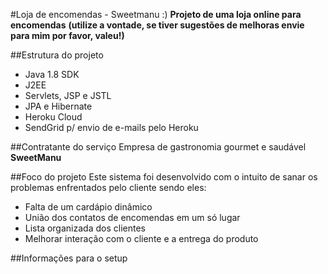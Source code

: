#Loja de encomendas - Sweetmanu :)
**Projeto de uma loja online para encomendas**
**(utilize a vontade, se tiver sugestões de melhoras envie para mim por favor, valeu!)**



##Estrutura do projeto
- Java 1.8 SDK
- J2EE
- Servlets, JSP e JSTL
- JPA e Hibernate
- Heroku Cloud
- SendGrid p/ envio de e-mails pelo Heroku

##Contratante do serviço
Empresa de gastronomia gourmet e saudável **SweetManu**

##Foco do projeto
Este sistema foi desenvolvido com o intuito de sanar os problemas enfrentados pelo cliente sendo eles:
- Falta de um cardápio dinâmico
- União dos contatos de encomendas em um só lugar
- Lista organizada dos clientes
- Melhorar interação com o cliente e a entrega do produto


##Informações para o setup

  	

